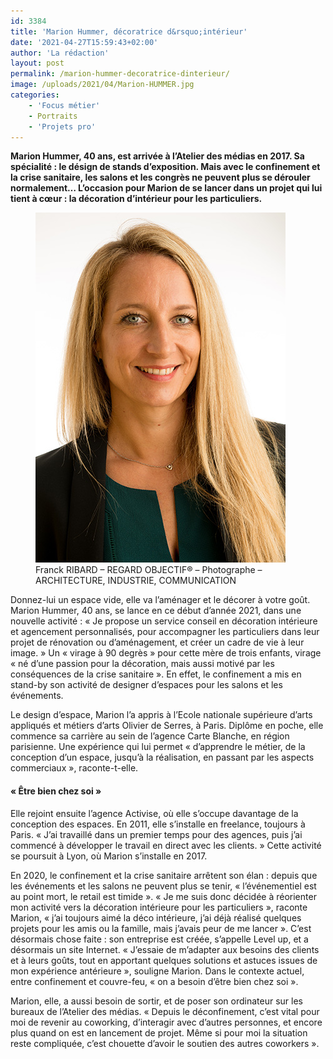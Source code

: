 ```yaml
---
id: 3384
title: 'Marion Hummer, décoratrice d&rsquo;intérieur'
date: '2021-04-27T15:59:43+02:00'
author: 'La rédaction'
layout: post
permalink: /marion-hummer-decoratrice-dinterieur/
image: /uploads/2021/04/Marion-HUMMER.jpg
categories:
    - 'Focus métier'
    - Portraits
    - 'Projets pro'
---
```


**Marion Hummer, 40 ans, est arrivée à l’Atelier des médias en 2017. Sa spécialité : le désign de stands d’exposition. Mais avec le confinement et la crise sanitaire, les salons et les congrès ne peuvent plus se dérouler normalement… L’occasion pour Marion de se lancer dans un projet qui lui tient à cœur : la décoration d’intérieur pour les particuliers.**

<div class="wp-block-image"><figure class="aligncenter"><img src="/uploads/2021/04/Marion-HUMMER.jpg" alt="Illustration"><figcaption>Franck RIBARD – REGARD OBJECTIF® – Photographe – ARCHITECTURE, INDUSTRIE, COMMUNICATION </figcaption></figure></div>Donnez-lui un espace vide, elle va l’aménager et le décorer à votre goût. Marion Hummer, 40 ans, se lance en ce début d’année 2021, dans une nouvelle activité : « Je propose un service conseil en décoration intérieure et agencement personnalisés, pour accompagner les particuliers dans leur projet de rénovation ou d’aménagement, et créer un cadre de vie à leur image. » Un « virage à 90 degrès » pour cette mère de trois enfants, virage « né d’une passion pour la décoration, mais aussi motivé par les conséquences de la crise sanitaire ». En effet, le confinement a mis en stand-by son activité de designer d’espaces pour les salons et les événements.

Le design d’espace, Marion l’a appris à l’Ecole nationale supérieure d’arts appliqués et métiers d’arts Olivier de Serres, à Paris. Diplôme en poche, elle commence sa carrière au sein de l’agence Carte Blanche, en région parisienne. Une expérience qui lui permet « d’apprendre le métier, de la conception d’un espace, jusqu’à la réalisation, en passant par les aspects commerciaux », raconte-t-elle.

#### « Être bien chez soi »

Elle rejoint ensuite l’agence Activise, où elle s’occupe davantage de la conception des espaces. En 2011, elle s’installe en freelance, toujours à Paris. « J’ai travaillé dans un premier temps pour des agences, puis j’ai commencé à développer le travail en direct avec les clients. » Cette activité se poursuit à Lyon, où Marion s’installe en 2017.

En 2020, le confinement et la crise sanitaire arrêtent son élan : depuis que les événements et les salons ne peuvent plus se tenir, « l’événementiel est au point mort, le retail est timide ». « Je me suis donc décidée à réorienter mon activité vers la décoration intérieure pour les particuliers », raconte Marion, « j’ai toujours aimé la déco intérieure, j’ai déjà réalisé quelques projets pour les amis ou la famille, mais j’avais peur de me lancer ». C’est désormais chose faite : son entreprise est créée, s’appelle Level up, et a désormais un site Internet. « J’essaie de m’adapter aux besoins des clients et à leurs goûts, tout en apportant quelques solutions et astuces issues de mon expérience antérieure », souligne Marion. Dans le contexte actuel, entre confinement et couvre-feu, « on a besoin d’être bien chez soi ».

Marion, elle, a aussi besoin de sortir, et de poser son ordinateur sur les bureaux de l’Atelier des médias. « Depuis le déconfinement, c’est vital pour moi de revenir au coworking, d’interagir avec d’autres personnes, et encore plus quand on est en lancement de projet. Même si pour moi la situation reste compliquée, c’est chouette d’avoir le soutien des autres coworkers ».